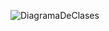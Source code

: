 ![DiagramaDeClases](https://github.com/user-attachments/assets/75d50881-3bcc-4d89-8d60-e8ceb72b40ab)
